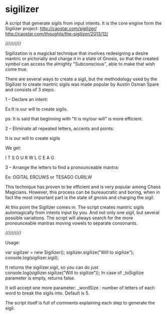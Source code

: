 sigilizer
=========

A script that generate sigils from input intents.
It is the core engine form the Sigilizer project:
http://caostar.com/sigilizer/
http://caostar.com/thoughts/the-sigilizer/2013/12/

//////////

Sigilization is a magickal technique that involves redesigning a desire mantric or pictorially and charge it in a state of Gnosis, so that the created symbol can access the almighty "Subconscious", able to make that wish come true.

There are several ways to create a sigil, but the methodology used by the Sigilizer to create mantric sigils was made popular by Austin Osman Spare and consists of 3 steps:

1 – Declare an intent:

Ex:It is our will to create sigils.

ps: It is said that beginning with "It is my/our will" is more efficient.

2 – Eliminate all repeated letters, accents and points:

It is our will to create sigils

We get:

I T S O U R W L C E A G

3 – Arrange the letters to find a pronounceable mantra:

Ex: OGITAL ERCUWS or TESAGO CURILW

This technique has proven to be efficient and is very popular among Chaos Magicians. However, this process can be bureaucratic and boring, when in fact the most important part is the state of gnosis and charging the sigil.

At this point the Sigilizer comes in. The script creates mantric sigils automagically from intents input by you. And not only one sigil, but several possible variations. The script will always search for the more pronounceable mantras moving vowels to separate consonants.

//////////

Usage:

var sigilizer = new Sigilizer();
sigilizer.sigilize("Will to sigilize");
console.log(sigilizer.sigil);

It returns the sigilizer.sigil, so you can do just console.log(sigilizer.sigilize("Will to sigilize"));
In case of _toSigilize parameter is empty, returns false.

It will accept one more parameter:
_wordSize : number of letters of each word to break the sigils into. Default is 5.

The script itself is full of comments explaining each step to generate the sigil.
